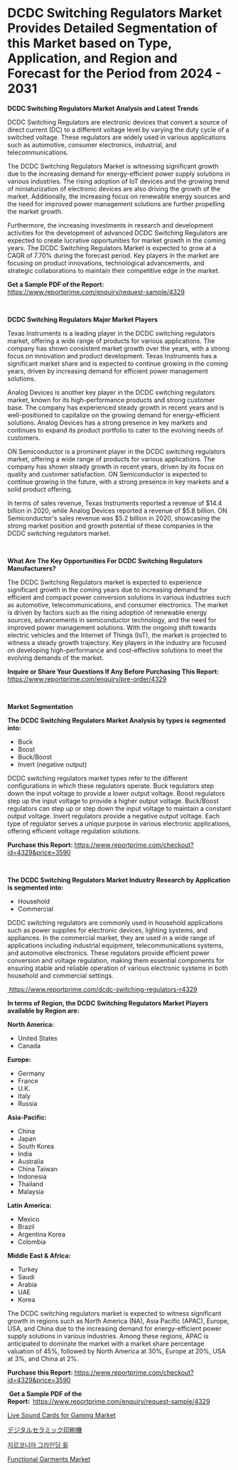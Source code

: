 <p><h1>DCDC Switching Regulators Market Provides Detailed Segmentation of this Market based on Type, Application, and Region and Forecast for the Period from 2024 - 2031</h1></p><p><strong>DCDC Switching Regulators Market Analysis and Latest Trends</strong></p>
<p><p>DCDC Switching Regulators are electronic devices that convert a source of direct current (DC) to a different voltage level by varying the duty cycle of a switched voltage. These regulators are widely used in various applications such as automotive, consumer electronics, industrial, and telecommunications.</p><p>The DCDC Switching Regulators Market is witnessing significant growth due to the increasing demand for energy-efficient power supply solutions in various industries. The rising adoption of IoT devices and the growing trend of miniaturization of electronic devices are also driving the growth of the market. Additionally, the increasing focus on renewable energy sources and the need for improved power management solutions are further propelling the market growth.</p><p>Furthermore, the increasing investments in research and development activities for the development of advanced DCDC Switching Regulators are expected to create lucrative opportunities for market growth in the coming years. The DCDC Switching Regulators Market is expected to grow at a CAGR of 7.70% during the forecast period. Key players in the market are focusing on product innovations, technological advancements, and strategic collaborations to maintain their competitive edge in the market.</p></p>
<p><strong>Get a Sample PDF of the Report:&nbsp;</strong> <a href="https://www.reportprime.com/enquiry/request-sample/4329">https://www.reportprime.com/enquiry/request-sample/4329</a></p>
<p>&nbsp;</p>
<p><strong>DCDC Switching Regulators Major Market Players</strong></p>
<p><p>Texas Instruments is a leading player in the DCDC switching regulators market, offering a wide range of products for various applications. The company has shown consistent market growth over the years, with a strong focus on innovation and product development. Texas Instruments has a significant market share and is expected to continue growing in the coming years, driven by increasing demand for efficient power management solutions.</p><p>Analog Devices is another key player in the DCDC switching regulators market, known for its high-performance products and strong customer base. The company has experienced steady growth in recent years and is well-positioned to capitalize on the growing demand for energy-efficient solutions. Analog Devices has a strong presence in key markets and continues to expand its product portfolio to cater to the evolving needs of customers.</p><p>ON Semiconductor is a prominent player in the DCDC switching regulators market, offering a wide range of products for various applications. The company has shown steady growth in recent years, driven by its focus on quality and customer satisfaction. ON Semiconductor is expected to continue growing in the future, with a strong presence in key markets and a solid product offering.</p><p>In terms of sales revenue, Texas Instruments reported a revenue of $14.4 billion in 2020, while Analog Devices reported a revenue of $5.8 billion. ON Semiconductor's sales revenue was $5.2 billion in 2020, showcasing the strong market position and growth potential of these companies in the DCDC switching regulators market.</p></p>
<p>&nbsp;</p>
<p><strong>What Are The Key Opportunities For DCDC Switching Regulators Manufacturers?</strong></p>
<p><p>The DCDC Switching Regulators market is expected to experience significant growth in the coming years due to increasing demand for efficient and compact power conversion solutions in various industries such as automotive, telecommunications, and consumer electronics. The market is driven by factors such as the rising adoption of renewable energy sources, advancements in semiconductor technology, and the need for improved power management solutions. With the ongoing shift towards electric vehicles and the Internet of Things (IoT), the market is projected to witness a steady growth trajectory. Key players in the industry are focused on developing high-performance and cost-effective solutions to meet the evolving demands of the market.</p></p>
<p><strong>Inquire or Share Your Questions If Any Before Purchasing This Report:</strong> <a href="https://www.reportprime.com/enquiry/pre-order/4329">https://www.reportprime.com/enquiry/pre-order/4329</a></p>
<p>&nbsp;</p>
<p><strong>Market Segmentation</strong></p>
<p><strong>The DCDC Switching Regulators Market Analysis by types is segmented into:</strong></p>
<p><ul><li>Buck</li><li>Boost</li><li>Buck/Boost</li><li>Invert (negative output)</li></ul></p>
<p><p>DCDC switching regulators market types refer to the different configurations in which these regulators operate. Buck regulators step down the input voltage to provide a lower output voltage. Boost regulators step up the input voltage to provide a higher output voltage. Buck/Boost regulators can step up or step down the input voltage to maintain a constant output voltage. Invert regulators provide a negative output voltage. Each type of regulator serves a unique purpose in various electronic applications, offering efficient voltage regulation solutions.</p></p>
<p><strong>Purchase this Report:&nbsp;</strong><a href="https://www.reportprime.com/checkout?id=4329&price=3590">https://www.reportprime.com/checkout?id=4329&price=3590</a></p>
<p>&nbsp;</p>
<p><strong>The DCDC Switching Regulators Market Industry Research by Application is segmented into:</strong></p>
<p><ul><li>Household</li><li>Commercial</li></ul></p>
<p><p>DCDC switching regulators are commonly used in household applications such as power supplies for electronic devices, lighting systems, and appliances. In the commercial market, they are used in a wide range of applications including industrial equipment, telecommunications systems, and automotive electronics. These regulators provide efficient power conversion and voltage regulation, making them essential components for ensuring stable and reliable operation of various electronic systems in both household and commercial settings.</p></p>
<p><a href="https://www.reportprime.com/dcdc-switching-regulators-r4329">&nbsp;https://www.reportprime.com/dcdc-switching-regulators-r4329</a></p>
<p><strong>In terms of Region, the DCDC Switching Regulators Market Players available by Region are:</strong></p>
<p>
    <p> <strong> North America: </strong>
        <ul>
            <li>United States</li>
            <li>Canada</li>
        </ul>
        </p> 
    <p> <strong> Europe: </strong>
        <ul>
            <li>Germany</li>
            <li>France</li>
            <li>U.K.</li>
            <li>Italy</li>
            <li>Russia</li>
        </ul>
        </p> 
    <p> <strong> Asia-Pacific: </strong>
        <ul>
            <li>China</li>
            <li>Japan</li>
            <li>South Korea</li>
            <li>India</li>
            <li>Australia</li>
            <li>China Taiwan</li>
            <li>Indonesia</li>
            <li>Thailand</li>
            <li>Malaysia</li>
        </ul>
        </p> 
    <p> <strong> Latin America: </strong>
        <ul>
            <li>Mexico</li>
            <li>Brazil</li>
            <li>Argentina Korea</li>
            <li>Colombia</li>
        </ul>
        </p> 
    <p> <strong> Middle East & Africa: </strong>
        <ul>
            <li>Turkey</li>
            <li>Saudi</li>
            <li>Arabia</li>
            <li>UAE</li>
            <li>Korea</li>
        </ul>
    </p>
    </p>
<p><p>The DCDC switching regulators market is expected to witness significant growth in regions such as North America (NA), Asia Pacific (APAC), Europe, USA, and China due to the increasing demand for energy-efficient power supply solutions in various industries. Among these regions, APAC is anticipated to dominate the market with a market share percentage valuation of 45%, followed by North America at 30%, Europe at 20%, USA at 3%, and China at 2%.</p></p>
<p><strong>Purchase this Report: </strong><a href="https://www.reportprime.com/checkout?id=4329&price=3590">https://www.reportprime.com/checkout?id=4329&price=3590</a></p>
<p>&nbsp;<strong>Get a Sample PDF of the Report:&nbsp;&nbsp;</strong><a href="https://www.reportprime.com/enquiry/request-sample/4329">https://www.reportprime.com/enquiry/request-sample/4329</a></p>
<p><strong></strong></p>
<p><p><a href="https://github.com/RoccoManning/Market-Research-Report-List-5/blob/main/live-sound-cards-for-gaming-market.md">Live Sound Cards for Gaming Market</a></p><p><a href="https://github.com/oqxogxyvqe90775/Market-Research-Report-List-2/blob/main/536310273533.md">デジタルセラミック印刷機</a></p><p><a href="https://github.com/lzrvbyqzftro57/Market-Research-Report-List-2/blob/main/571541470006.md">지르코니아 그라인딩 휠</a></p><p><a href="https://issuu.com/reportprime-2/docs/functional-garments-market-size-2030.pptx">Functional Garments Market</a></p></p>